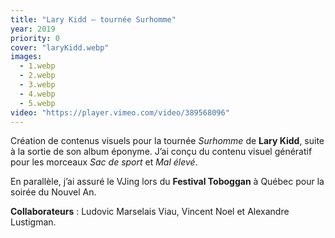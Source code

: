 ```yaml
---
title: "Lary Kidd – tournée Surhomme"
year: 2019
priority: 0
cover: "laryKidd.webp"
images:
  - 1.webp
  - 2.webp
  - 3.webp
  - 4.webp
  - 5.webp
video: "https://player.vimeo.com/video/389568096"
---
```


Création de contenus visuels pour la tournée _Surhomme_ de **Lary Kidd**, suite à la sortie de son album éponyme. J’ai conçu du contenu visuel génératif pour les morceaux _Sac de sport_ et _Mal élevé_.

En parallèle, j’ai assuré le VJing lors du **Festival Toboggan** à Québec pour la soirée du Nouvel An.

**Collaborateurs** : Ludovic Marselais Viau, Vincent Noel et Alexandre Lustigman.
